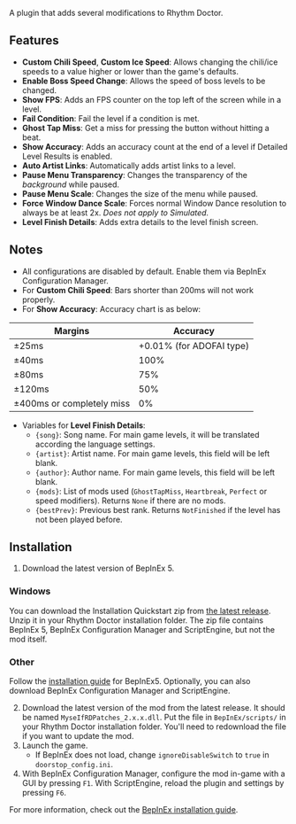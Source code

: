 A plugin that adds several modifications to Rhythm Doctor.

## Features

- **Custom Chili Speed**, **Custom Ice Speed**: Allows changing the chili/ice speeds to a value higher or lower than the game's defaults.
- **Enable Boss Speed Change**: Allows the speed of boss levels to be changed.
- **Show FPS**: Adds an FPS counter on the top left of the screen while in a level.
- **Fail Condition**: Fail the level if a condition is met.
- **Ghost Tap Miss**: Get a miss for pressing the button without hitting a beat.
- **Show Accuracy**: Adds an accuracy count at the end of a level if Detailed Level Results is enabled.
- **Auto Artist Links**: Automatically adds artist links to a level.
- **Pause Menu Transparency**: Changes the transparency of the *background* while paused.
- **Pause Menu Scale**: Changes the size of the menu while paused.
- **Force Window Dance Scale**: Forces normal Window Dance resolution to always be at least 2x. *Does not apply to Simulated.*
- **Level Finish Details**: Adds extra details to the level finish screen.


## Notes
- All configurations are disabled by default. Enable them via BepInEx Configuration Manager.
- For **Custom Chili Speed**: Bars shorter than 200ms will not work properly.
- For **Show Accuracy**: Accuracy chart is as below:

| Margins | Accuracy |
| --- | --- |
| ±25ms | +0.01% (for ADOFAI type) |
| ±40ms | 100% |
| ±80ms | 75% |
| ±120ms | 50% |
| ±400ms or completely miss | 0% |

- Variables for **Level Finish Details**:
    - `{song}`: Song name. For main game levels, it will be translated according the language settings.
    - `{artist}`: Artist name. For main game levels, this field will be left blank.
    - `{author}`: Author name. For main game levels, this field will be left blank.
    - `{mods}`: List of mods used (`GhostTapMiss`, `Heartbreak`, `Perfect` or speed modifiers). Returns `None` if there are no mods.
    - `{bestPrev}`: Previous best rank. Returns `NotFinished` if the level has not been played before.

## Installation
1. Download the latest version of BepInEx 5.
### Windows
You can download the Installation Quickstart zip from [the latest release](https://github.com/Mysthaps/MyseIfRDPatches/releases/latest/). Unzip it in your Rhythm Doctor installation folder. The zip file contains BepInEx 5, BepInEx Configuration Manager and ScriptEngine, but not the mod itself.
### Other
Follow the [installation guide](https://docs.bepinex.dev/articles/user_guide/installation/index.html) for BepInEx5. Optionally, you can also download BepInEx Configuration Manager and ScriptEngine.

2. Download the latest version of the mod from the latest release. It should be named `MyseIfRDPatches_2.x.x.dll`. Put the file in `BepInEx/scripts/` in your Rhythm Doctor installation folder. You'll need to redownload the file if you want to update the mod.
3. Launch the game.
    - If BepInEx does not load, change `ignoreDisableSwitch` to `true` in `doorstop_config.ini`.
4. With BepInEx Configuration Manager, configure the mod in-game with a GUI by pressing `F1`. With ScriptEngine, reload the plugin and settings by pressing `F6`.

For more information, check out the [BepInEx installation guide](https://docs.bepinex.dev/articles/user_guide/installation/index.html).
